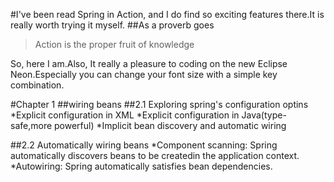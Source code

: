 #I've been read Spring in Action, and I do find so exciting features there.It is really worth trying it myself.
##As a proverb goes 
>Action is the proper fruit of knowledge

So, here I am.Also, It really a pleasure to coding on the new Eclipse Neon.Especially you can change your font size with a simple key combination.

#Chapter 1
##wiring beans
##2.1 Exploring spring's configuration optins
*Explicit configuration in XML
*Explicit configuration in Java(type-safe,more powerful)
*Implicit bean discovery and automatic wiring

##2.2 Automatically wiring beans
*Component scanning: Spring automatically discovers beans to be createdin the application context.
*Autowiring: Spring automatically satisfies bean dependencies.




